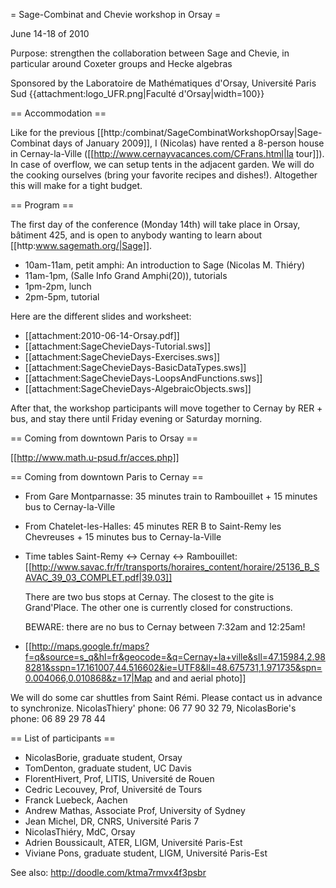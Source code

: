 = Sage-Combinat and Chevie workshop in Orsay =

June 14-18 of 2010

Purpose: strengthen the collaboration between Sage and Chevie, in
particular around Coxeter groups and Hecke algebras

Sponsored by the Laboratoire de Mathématiques d'Orsay, Université Paris Sud {{attachment:logo_UFR.png|Faculté d'Orsay|width=100}}

== Accommodation ==

Like for the previous [[http:/combinat/SageCombinatWorkshopOrsay|Sage-Combinat days of January 2009]], I (Nicolas) have rented a 8-person house in Cernay-la-Ville
([[http://www.cernayvacances.com/CFrans.html|la tour]]). In case of overflow, we can setup tents in the adjacent garden.
We will do the cooking ourselves (bring your favorite recipes and dishes!). Altogether this will make for a tight budget.

== Program ==

The first day of the conference (Monday 14th) will take place in
Orsay, bâtiment 425, and is open to anybody wanting to learn about
[[http:www.sagemath.org/|Sage]].

 * 10am-11am, petit amphi: An introduction to Sage (Nicolas M. Thiéry)
 * 11am-1pm, (Salle Info Grand Amphi(20)), tutorials
 * 1pm-2pm, lunch
 * 2pm-5pm, tutorial

Here are the different slides and worksheet:
 * [[attachment:2010-06-14-Orsay.pdf]]
 * [[attachment:SageChevieDays-Tutorial.sws]]
 * [[attachment:SageChevieDays-Exercises.sws]]
 * [[attachment:SageChevieDays-BasicDataTypes.sws]]
 * [[attachment:SageChevieDays-LoopsAndFunctions.sws]]
 * [[attachment:SageChevieDays-AlgebraicObjects.sws]]

After that, the workshop participants will move together to Cernay by
RER + bus, and stay there until Friday evening or Saturday morning.

== Coming from downtown Paris to Orsay ==

[[http://www.math.u-psud.fr/acces.php]]

== Coming from downtown Paris to Cernay ==

 * From Gare Montparnasse: 35 minutes train to Rambouillet + 15 minutes bus to Cernay-la-Ville
 * From Chatelet-les-Halles: 45 minutes RER B to Saint-Remy les Chevreuses + 15 minutes bus to Cernay-la-Ville

 * Time tables Saint-Remy <-> Cernay <-> Rambouillet:
   [[http://www.savac.fr/fr/transports/horaires_content/horaire/25136_B_SAVAC_39_03_COMPLET.pdf|39.03]]

   There are two bus stops at Cernay. The closest to the gite is Grand'Place. The other one is currently closed for constructions.

   BEWARE: there are no bus to Cernay between 7:32am and 12:25am!

 * [[http://maps.google.fr/maps?f=q&source=s_q&hl=fr&geocode=&q=Cernay+la+ville&sll=47.15984,2.988281&sspn=17.161007,44.516602&ie=UTF8&ll=48.675731,1.971735&spn=0.004066,0.010868&z=17|Map and and aerial photo]]


We will do some car shuttles from Saint Rémi. Please contact us in
advance to synchronize. NicolasThiery' phone: 06 77 90 32 79,
NicolasBorie's phone: 06 89 29 78 44

== List of participants ==

 * NicolasBorie, graduate student, Orsay
 * TomDenton, graduate student, UC Davis
 * FlorentHivert, Prof, LITIS, Université de Rouen
 * Cedric Lecouvey, Prof, Université de Tours
 * Franck Luebeck, Aachen
 * Andrew Mathas, Associate Prof, University of Sydney
 * Jean Michel, DR, CNRS, Université Paris 7
 * NicolasThiéry, MdC, Orsay
 * Adrien Boussicault, ATER, LIGM, Université Paris-Est
 * Viviane Pons, graduate student, LIGM, Université Paris-Est

See also: http://doodle.com/ktma7rmvx4f3psbr
